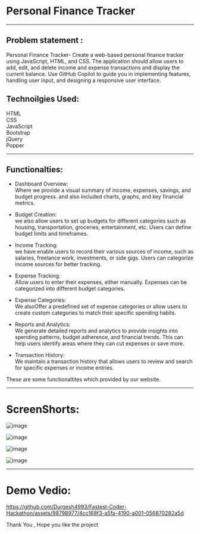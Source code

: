 # Personal Finance Tracker
---------------------------------------------------------------------------------------------------------------------------------------------------------------------------------

## Problem statement :

Personal Finance Tracker- Create a web-based personal finance tracker using JavaScript, HTML, and CSS. The application should allow users to add, edit, and delete income and expense transactions and display the current balance. Use GitHub Copilot to guide you in implementing features, handling user input, and designing a responsive user interface.

## Technoilgies Used:

HTML <br>
CSS <br>
JavaScript <br>
Bootstrap <br>
jQuery <br>
Popper <br>

--------------------------------------------------------------------------------------------------------------------------------------------------------------------------------------

## Functionalties:

* Dashboard Overview: <br> Where we provide a visual summary of income, expenses, savings, and budget progress.
and also included charts, graphs, and key financial metrics.

* Budget Creation: <br>  we also allow users to set up budgets for different categories such as housing, transportation, groceries, entertainment, etc. Users can define budget limits and timeframes.

* Income Tracking: <br> we have enable users to record their various sources of income, such as salaries, freelance work, investments, or side gigs. Users can categorize income sources for better tracking.

* Expense Tracking: <br> Allow users to enter their expenses, either manually. Expenses can be categorized into different budget categories.

* Expense Categories: <br> We alsoOffer a predefined set of expense categories or allow users to create custom categories to match their specific spending habits.

* Reports and Analytics: <br>  We generate detailed reports and analytics to provide insights into spending patterns, budget adherence, and financial trends. This can help users identify areas where they can cut expenses or save more.

* Transaction History: <br> We maintain a transaction history that allows users to review and search for specific expenses or income entries.

These are some functionaltites which provided by our website.

---------------------------------------------------------------------------------------------------------------------------------------------------------------------------------

# ScreenShorts:

![image](https://github.com/Durgesh4993/Fastest-Coder-Hackathon/assets/98798977/01fea079-1543-4f6e-9537-7891db4d4af1)

![image](https://github.com/Durgesh4993/Fastest-Coder-Hackathon/assets/98798977/9eb4b316-8894-402f-a14f-3ddbb430087f)

![image](https://github.com/Durgesh4993/Fastest-Coder-Hackathon/assets/98798977/caef1ad6-7ae2-4be9-8b45-5b2544f65aab)

![image](https://github.com/Durgesh4993/Fastest-Coder-Hackathon/assets/98798977/5683ac21-4259-4a43-8e70-f1c59d884e7d)

---------------------------------------------------------------------------------------------------------------------------------------------------------------------------------

# Demo Vedio:

https://github.com/Durgesh4993/Fastest-Coder-Hackathon/assets/98798977/4cc168f3-a5fa-4190-a001-056870282a5d






Thank You , Hope you like the project




